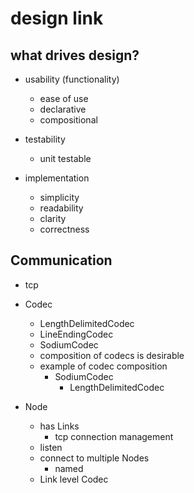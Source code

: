 # design link

## what drives design?

- usability (functionality)
  - ease of use
  - declarative 
  - compositional

- testability
  - unit testable

- implementation
  - simplicity
  - readability
  - clarity
  - correctness


## Communication

- tcp 

- Codec 
  - LengthDelimitedCodec
  - LineEndingCodec
  - SodiumCodec
  - composition of codecs is desirable
  - example of codec composition
    - SodiumCodec 
      - LengthDelimitedCodec 
    
- Node
  - has Links
    - tcp connection management
  - listen 
  - connect to multiple Nodes
    - named  
  - Link level Codec 




